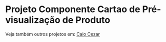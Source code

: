 # Projeto Componente Cartao de Pré-visualização de Produto

Veja também outros projetos em: <a href="https://github.com/Skarzyll" target="_blanck">Caio Cezar</a>
